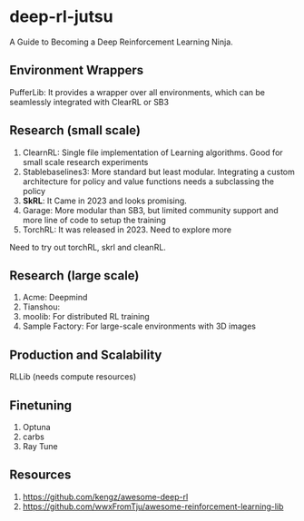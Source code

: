# deep-rl-jutsu
A Guide to Becoming a Deep Reinforcement Learning Ninja.

## Environment Wrappers
PufferLib: It provides a wrapper over all environments, which can be seamlessly integrated with ClearRL or SB3

## Research (small scale)
1. ClearnRL: Single file implementation of Learning algorithms. Good for small scale research experiments
2. Stablebaselines3: More standard but least modular. Integrating a custom architecture for policy and value functions needs a subclassing the policy
3. **SkRL**: It Came in 2023 and looks promising. 
4. Garage: More modular than SB3, but limited community support and more line of code to setup the training
5. TorchRL: It was released in 2023. Need to explore more

Need to try out torchRL, skrl and cleanRL.

## Research (large scale)
1. Acme: Deepmind
2. Tianshou:
3. moolib: For distributed RL training
4. Sample Factory: For large-scale environments with 3D images

## Production and Scalability
RLLib (needs compute resources)


## Finetuning
1. Optuna
2. carbs
3. Ray Tune

## Resources
1. https://github.com/kengz/awesome-deep-rl
2. https://github.com/wwxFromTju/awesome-reinforcement-learning-lib
